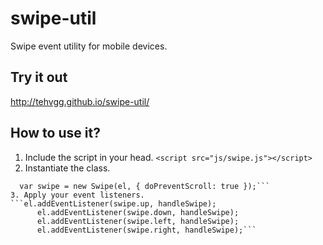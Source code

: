 # swipe-util
Swipe event utility for mobile devices.

## Try it out
http://tehvgg.github.io/swipe-util/

## How to use it?
1. Include the script in your head.
  ```<script src="js/swipe.js"></script>```
2. Instantiate the class.
  ```var el = document.body;
    var swipe = new Swipe(el, { doPreventScroll: true });```
3. Apply your event listeners.
  ```el.addEventListener(swipe.up, handleSwipe);
		el.addEventListener(swipe.down, handleSwipe);
		el.addEventListener(swipe.left, handleSwipe);
		el.addEventListener(swipe.right, handleSwipe);```
